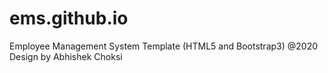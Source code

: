 # ems.github.io
Employee Management System Template (HTML5 and Bootstrap3) @2020 Design by Abhishek Choksi
